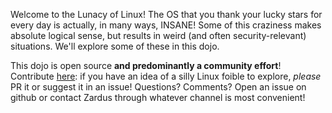 Welcome to the Lunacy of Linux!
The OS that you thank your lucky stars for every day is actually, in many ways, INSANE!
Some of this craziness makes absolute logical sense, but results in weird (and often security-relevant) situations.
We'll explore some of these in this dojo.

This dojo is open source **and predominantly a community effort**!
Contribute [here](https://github.com/pwncollege/linux-lunacy): if you have an idea of a silly Linux foible to explore, _please_ PR it or suggest it in an issue!
Questions? Comments? Open an issue on github or contact Zardus through whatever channel is most convenient!
